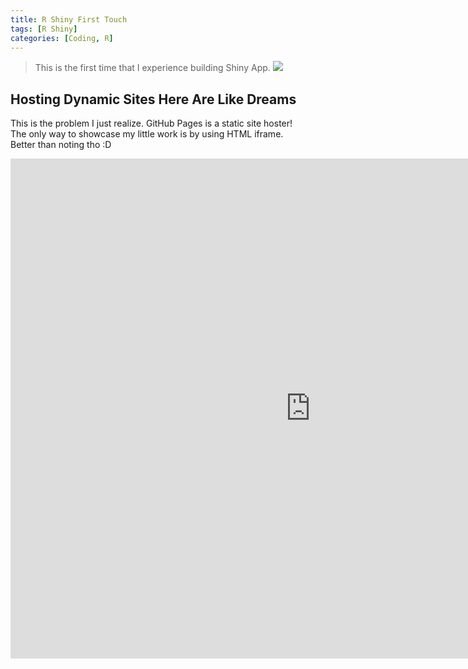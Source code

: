 ```yaml
---
title: R Shiny First Touch
tags: [R Shiny]
categories: [Coding, R]
---
```


>This is the first time that I experience building Shiny App.
![](https://i.imgur.com/JNfCSLS.png)
<!-- more -->
## Hosting Dynamic Sites Here Are Like Dreams

This is the problem I just realize. GitHub Pages is a static site hoster!  
The only way to showcase my little work is by using HTML iframe.  
Better than noting tho :D  
<iframe width="960" height="800" src="https://shiny.rcg.sfu.ca/u/youyangf/MyApp/" frameborder="0" allowfullscreen></iframe>
